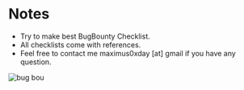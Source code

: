 # Notes

- Try to make best BugBounty Checklist.
- All checklists come with references.
- Feel free to contact me maximus0xday [at] gmail if you have any question.

![bug bou](https://user-images.githubusercontent.com/63053441/121688913-3de40600-cad9-11eb-81b2-33d85ec42b57.jpg)
